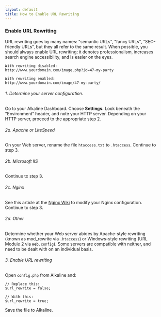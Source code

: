 ```yaml
---
layout: default
title: How to Enable URL Rewriting
---
```


### Enable URL Rewriting

URL rewriting goes by many names: "semantic URLs", "fancy URLs", "SEO-friendly URLs", but they all refer to the same result. When possible, you should always enable URL rewriting; it denotes professionalism, increases search engine accessibility, and is easier on the eyes.

	With rewriting disabled:  
	http://www.yourdomain.com/image.php?id=47-my-party
	
	With rewriting enabled:
	http://www.yourdomain.com/image/47-my-party/

###### 1. Determine your server configuration.

Go to your Alkaline Dashboard. Choose **Settings.** Look beneath the "Environment" header, and note your HTTP server. Depending on your HTTP server, proceed to the appropriate step 2.

###### 2a. Apache or LiteSpeed

On your Web server, rename the file `htaccess.txt` to `.htaccess`. Continue to step 3.

###### 2b. Microsoft IIS

Continue to step 3.

###### 2c. Nginx

See this article at the [Nginx Wiki](http://wiki.nginx.org/Alkaline) to modify your Nginx configuration. Continue to step 3.

###### 2d. Other

Determine whether your Web server abides by Apache-style rewriting (known as mod_rewrite via `.htaccess`) or Windows-style rewriting (URL Module 2 via `Web.config`). Some servers are compatible with neither, and need to be dealt with on an individual basis.

###### 3. Enable URL rewriting

Open `config.php` from Alkaline and:

	// Replace this:
	$url_rewrite = false;
	
	// With this:
	$url_rewrite = true;

Save the file to Alkaline.
